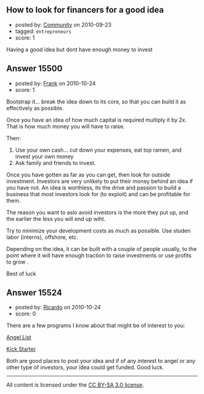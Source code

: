 ## How to look for financers for a good idea

- posted by: [Community](https://stackexchange.com/users/-1/-1-community) on 2010-09-23
- tagged: `entrepreneurs`
- score: 1


Having a good idea but dont have enough money to invest


## Answer 15500

- posted by: [Frank](https://stackexchange.com/users/-1/4858-frank) on 2010-10-24
- score: 1

Bootstrap it...
break the idea down to its core, so that you can build it as effectively as possible.

Once you have an idea of how much capital is required multiply it by 2x.
That is how much money you will have to raise.

Then:
1. Use your own cash... cut down your expenses, eat top ramen, and invest your own money
2. Ask family and friends to invest.

Once you have gotten as far as you can get, then look for outside investment.
Investors are very unlikely to put their money behind an idea if you have not.
An idea is worthless, its the drive and passion to build a business that most investors look for (to exploit) and can be profitable for them.

The reason you want to aslo avoid investors is the more they put up, and the earlier the less you will end up wiht.

Try to minimize your development costs as much as possible.
Use studen labor (interns), offshore, etc.

Depending on the idea, it can be built with a couple of people usually, to the point where it will have enough traction to raise investments or use profits to grow .

Best of luck


## Answer 15524

- posted by: [Ricardo](https://stackexchange.com/users/-1/42-ricardo) on 2010-10-24
- score: 0

<p>There are a few programs I know about that might be of interest to you:</p>

<p><a href="http://angel.co/" rel="nofollow">Angel List</a></p>

<p><a href="http://www.kickstarter.com/" rel="nofollow">Kick Starter</a></p>

<p>Both are good places to post your idea and if of any interest to angel or any other type of investors, your idea could get funded. Good luck.</p>




---

All content is licensed under the [CC BY-SA 3.0 license](https://creativecommons.org/licenses/by-sa/3.0/).
